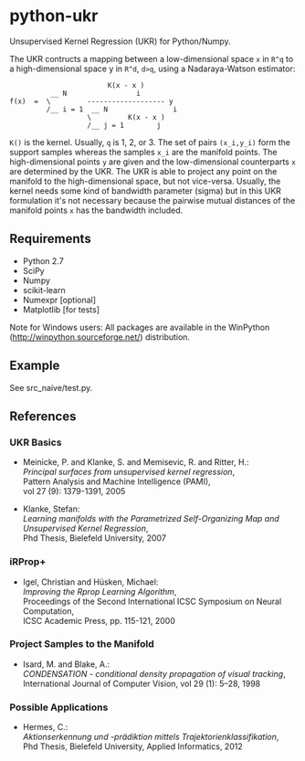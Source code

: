 # python-ukr
Unsupervised Kernel Regression (UKR) for Python/Numpy.

The UKR contructs a mapping between a low-dimensional space `x` in `R^q` to a
high-dimensional space y in `R^d`, `d>q`, using a Nadaraya-Watson estimator:
```
                        K(x - x )        
          __ N                 i         
f(x)  =  \         ------------------- y 
         /__ i = 1  __ N                i
                   \         K(x - x )   
                   /__ j = 1        j    
```
`K()` is the kernel. Usually, `q` is 1, 2, or 3. The set of pairs `(x_i,y_i)`
form the support samples whereas the samples `x_i` are the manifold points. The
high-dimensional points `y` are given and the low-dimensional counterparts `x`
are determined by the UKR. The UKR is able to project any point on the manifold
to the high-dimensional space, but not vice-versa. Usually, the kernel needs
some kind of bandwidth parameter (sigma) but in this UKR formulation it's not
necessary because the pairwise mutual distances of the manifold points `x` has
the bandwidth included.

## Requirements
* Python 2.7
* SciPy
* Numpy
* scikit-learn
* Numexpr [optional]
* Matplotlib [for tests]

Note for Windows users: All packages are available in the WinPython (http://winpython.sourceforge.net/) distribution.

## Example
See src\_naive/test.py.

## References

### UKR Basics
* Meinicke, P. and Klanke, S. and Memisevic, R. and Ritter, H.:  
  _Principal surfaces from unsupervised kernel regression_,  
  Pattern Analysis and Machine Intelligence (PAMI),  
  vol 27 (9): 1379-1391, 2005

* Klanke, Stefan:   
  _Learning manifolds with the Parametrized Self-Organizing Map and Unsupervised Kernel Regression_,  
  Phd Thesis, Bielefeld University, 2007

### iRProp+
* Igel, Christian and Hüsken, Michael:  
  _Improving the Rprop Learning Algorithm_,  
  Proceedings of the Second International ICSC Symposium on Neural Computation,  
  ICSC Academic Press, pp. 115-121, 2000

### Project Samples to the Manifold
* Isard, M. and Blake, A.:  
  _CONDENSATION - conditional density propagation of visual tracking_,  
  International Journal of Computer Vision, vol 29 (1): 5–28, 1998

### Possible Applications
* Hermes, C.:  
  _Aktionserkennung und -prädiktion mittels Trajektorienklassifikation_,  
  Phd Thesis, Bielefeld University, Applied Informatics, 2012
